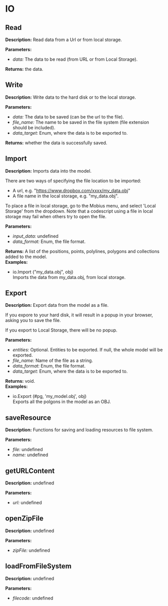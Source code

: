 # IO  
  
## Read  
  
  
**Description:** Read data from a Url or from local storage.  
  
**Parameters:**  
  * *data:* The data to be read (from URL or from Local Storage).  
  
**Returns:** the data.  
  
  
## Write  
  
  
**Description:** Write data to the hard disk or to the local storage.  
  
**Parameters:**  
  * *data:* The data to be saved (can be the url to the file).  
  * *file_name:* The name to be saved in the file system (file extension should be included).  
  * *data_target:* Enum, where the data is to be exported to.  
  
**Returns:** whether the data is successfully saved.  
  
  
## Import  
  
  
**Description:** Imports data into the model.


There are two ways of specifying the file location to be imported:
- A url, e.g. "https://www.dropbox.com/xxxx/my_data.obj"
- A file name in the local storage, e.g. "my_data.obj".


To place a file in local storage, go to the Mobius menu, and select 'Local Storage' from the dropdown.
Note that a codescript using a file in local storage may fail when others try to open the file.

  
  
**Parameters:**  
  * *input_data:* undefined  
  * *data_format:* Enum, the file format.  
  
**Returns:** A list of the positions, points, polylines, polygons and collections added to the model.  
**Examples:**  
  * io.Import ("my_data.obj", obj)  
    Imports the data from my_data.obj, from local storage.
  
  
  
## Export  
  
  
**Description:** Export data from the model as a file.


If you expore to your  hard disk,
it will result in a popup in your browser, asking you to save the file.


If you export to Local Storage, there will be no popup.

  
  
**Parameters:**  
  * *entities:* Optional. Entities to be exported. If null, the whole model will be exported.  
  * *file_name:* Name of the file as a string.  
  * *data_format:* Enum, the file format.  
  * *data_target:* Enum, where the data is to be exported to.  
  
**Returns:** void.  
**Examples:**  
  * io.Export (#pg, 'my_model.obj', obj)  
    Exports all the polgons in the model as an OBJ.
  
  
  
## saveResource  
  
  
**Description:** Functions for saving and loading resources to file system.  
  
**Parameters:**  
  * *file:* undefined  
  * *name:* undefined  
  
  
## getURLContent  
  
  
**Description:** undefined  
  
**Parameters:**  
  * *url:* undefined  
  
  
## openZipFile  
  
  
**Description:** undefined  
  
**Parameters:**  
  * *zipFile:* undefined  
  
  
## loadFromFileSystem  
  
  
**Description:** undefined  
  
**Parameters:**  
  * *filecode:* undefined  
  
  

